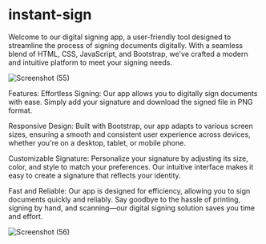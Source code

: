 # instant-sign
Welcome to our digital signing app, a user-friendly tool designed to streamline the process of signing documents digitally. With a seamless blend of HTML, CSS, JavaScript, and Bootstrap, we've crafted a modern and intuitive platform to meet your signing needs.

![Screenshot (55)](https://github.com/prashant166/instant-sign/assets/94380684/24694e1a-1fb4-4d2a-a08e-903091b06836)

Features:
Effortless Signing: Our app allows you to digitally sign documents with ease. Simply add your signature and download the signed file in PNG format.

Responsive Design: Built with Bootstrap, our app adapts to various screen sizes, ensuring a smooth and consistent user experience across devices, whether you're on a desktop, tablet, or mobile phone.

Customizable Signature: Personalize your signature by adjusting its size, color, and style to match your preferences. Our intuitive interface makes it easy to create a signature that reflects your identity.

Fast and Reliable: Our app is designed for efficiency, allowing you to sign documents quickly and reliably. Say goodbye to the hassle of printing, signing by hand, and scanning—our digital signing solution saves you time and effort.

![Screenshot (56)](https://github.com/prashant166/instant-sign/assets/94380684/014157b4-9078-4030-abbf-4ecda358c129)

